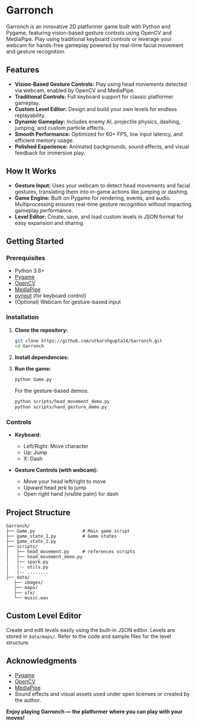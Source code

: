 # Garronch

Garronch is an innovative 2D platformer game built with Python and Pygame, featuring vision-based gesture controls using OpenCV and MediaPipe. Play using traditional keyboard controls or leverage your webcam for hands-free gameplay powered by real-time facial movement and gesture recognition.

## Features

- **Vision-Based Gesture Controls:** Play using head movements detected via webcam, enabled by OpenCV and MediaPipe.
- **Traditional Controls:** Full keyboard support for classic platformer gameplay.
- **Custom Level Editor:** Design and build your own levels for endless replayability.
- **Dynamic Gameplay:** Includes enemy AI, projectile physics, dashing, jumping, and custom particle effects.
- **Smooth Performance:** Optimized for 60+ FPS, low input latency, and efficient memory usage.
- **Polished Experience:** Animated backgrounds, sound effects, and visual feedback for immersive play.

## How It Works

- **Gesture Input:** Uses your webcam to detect head movements and facial gestures, translating them into in-game actions like jumping or dashing.
- **Game Engine:** Built on Pygame for rendering, events, and audio. Multiprocessing ensures real-time gesture recognition without impacting gameplay performance.
- **Level Editor:** Create, save, and load custom levels in JSON format for easy expansion and sharing.

## Getting Started

### Prerequisites

- Python 3.8+
- [Pygame](https://www.pygame.org/news)
- [OpenCV](https://opencv.org/)
- [MediaPipe](https://google.github.io/mediapipe/)
- [pynput](https://pynput.readthedocs.io/en/latest/) (for keyboard control)
- (Optional) Webcam for gesture-based input

### Installation

1. **Clone the repository:**
   ```bash
   git clone https://github.com/utkarshgupta14/Garronch.git
   cd Garronch
   ```

2. **Install dependencies:**

3. **Run the game:**
   ```bash
   python Game.py
   ```

   For the gesture-based demos:
   ```bash
   python scripts/head_movement_demo.py
   python scripts/hand_gesture_demo.py
   ```

### Controls

- **Keyboard:**
  - Left/Right: Move character
  - Up: Jump
  - X: Dash

- **Gesture Controls (with webcam):**
  - Move your head left/right to move
  - Upward head jerk to jump
  - Open right hand (visible palm) for dash

## Project Structure

```
Garronch/
├── Game.py                  # Main game script
├── game_state_1.py          # Game states
├── game_state_2.py
├── scripts/
│   ├── head_movement.py     # references scripts
│   ├── head_movement_demo.py
│   |── spark.py
|   |-- utils.py
|   |-- ........
├── data/
   ├── images/
   ├── maps/
   ├── sfx/
   └── music.wav

```

## Custom Level Editor

Create and edit levels easily using the built-in JSON editor. Levels are stored in `data/maps/`. Refer to the code and sample files for the level structure.

## Acknowledgments

- [Pygame](https://www.pygame.org/)
- [OpenCV](https://opencv.org/)
- [MediaPipe](https://google.github.io/mediapipe/)
- Sound effects and visual assets used under open licenses or created by the author.

**Enjoy playing Garronch — the platformer where you can play with your moves!**
